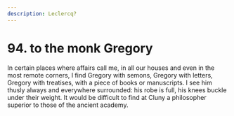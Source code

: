 ```yaml
---
description: Leclercq?
---
```


# 94. to the monk Gregory

In certain places where affairs call me, in all our houses and even in the most remote corners, I find Gregory with semons, Gregory with letters, Gregory with treatises, with a piece of books or manuscripts. I see him thusly always and everywhere surrounded: his robe is full, his knees buckle under their weight. It would be difficult to find at Cluny a philosopher superior to those of the ancient academy.

